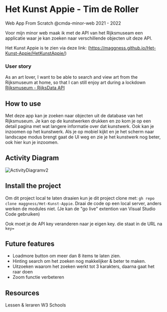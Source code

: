 # Het Kunst Appie - Tim de Roller
Web App From Scratch @cmda-minor-web 2021 - 2022

Voor mijn minor web maak ik met de API van het Rijksmuseam een applicatie waar je kan zoeken naar verschillende objecten uit deze API.

Het Kunst Appie is te zien via deze link: (https://maggness.github.io/Het-Kunst-Appie/HetKunstAppie/)

### User story

As an art lover, I want to be able to search and view art from the Rijksmuseum at home, so that I can still enjoy art during a lockdown [Rijksmuseum - RijksData API](https://github.com/cmda-minor-web/web-app-from-scratch-2122/blob/main/course/rijksmuseum.md)

## How to use

Met deze app kan je zoeken naar objecten uit de database van het Rijksmuseum. Je kan op de kunstwerken drukken en zo kom je op een detail pagina met wat langere informatie over dat kunstwerk. Ook kan je inzoomen op het kunstwerk. Als je op mobiel kijkt en je het scherm naar landscape modus brengt gaat de UI weg en zie je het kunstwerk nog beter, ook hier kun je inzoomen.

## Activity Diagram

![ActivityDiagramv2](https://user-images.githubusercontent.com/30145681/157262389-a4c0351b-0c98-4d8f-a094-7c6c11686c94.png)

## Install the project

Om dit project local te laten draaien kun je dit project clone met: `gh repo clone maggness/Het-Kunst-Appie`. Draai de code op een local server, anders werken de modules niet. (Je kan de "go live" extention van Visual Studio Code gebruiken)

Ook moet je de API key veranderen naar je eigen key. die staat in de URL na `key=`

## Future features

- Loadmore button om meer dan 8 items te laten zien.
- Hinting search om het zoeken nog makkelijker & beter te maken.
- Uitzoeken waarom het zoeken werkt tot 3 karakters, daarna gaat het raar doen
- Zoom functie verbeteren

## Resources

Lessen & leraren
W3 Schools
